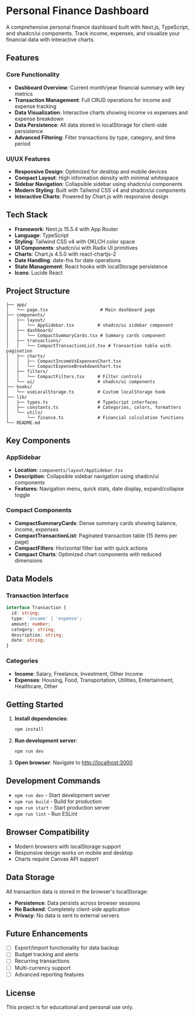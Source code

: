 # Personal Finance Dashboard

A comprehensive personal finance dashboard built with Next.js, TypeScript, and shadcn/ui components. Track income, expenses, and visualize your financial data with interactive charts.

## Features

### Core Functionality
- **Dashboard Overview**: Current month/year financial summary with key metrics
- **Transaction Management**: Full CRUD operations for income and expense tracking
- **Data Visualization**: Interactive charts showing income vs expenses and expense breakdown
- **Data Persistence**: All data stored in localStorage for client-side persistence
- **Advanced Filtering**: Filter transactions by type, category, and time period

### UI/UX Features
- **Responsive Design**: Optimized for desktop and mobile devices
- **Compact Layout**: High information density with minimal whitespace
- **Sidebar Navigation**: Collapsible sidebar using shadcn/ui components
- **Modern Styling**: Built with Tailwind CSS v4 and shadcn/ui components
- **Interactive Charts**: Powered by Chart.js with responsive design

## Tech Stack

- **Framework**: Next.js 15.5.4 with App Router
- **Language**: TypeScript
- **Styling**: Tailwind CSS v4 with OKLCH color space
- **UI Components**: shadcn/ui with Radix UI primitives
- **Charts**: Chart.js 4.5.0 with react-chartjs-2
- **Date Handling**: date-fns for date operations
- **State Management**: React hooks with localStorage persistence
- **Icons**: Lucide React

## Project Structure

```
├── app/
│   └── page.tsx                    # Main dashboard page
├── components/
│   ├── layout/
│   │   └── AppSidebar.tsx         # shadcn/ui sidebar component
│   ├── dashboard/
│   │   └── CompactSummaryCards.tsx # Summary cards component
│   ├── transactions/
│   │   └── CompactTransactionList.tsx # Transaction table with pagination
│   ├── charts/
│   │   ├── CompactIncomeVsExpensesChart.tsx
│   │   └── CompactExpenseBreakdownChart.tsx
│   ├── filters/
│   │   └── CompactFilters.tsx     # Filter controls
│   └── ui/                        # shadcn/ui components
├── hooks/
│   └── useLocalStorage.ts         # Custom localStorage hook
├── lib/
│   ├── types.ts                   # TypeScript interfaces
│   ├── constants.ts               # Categories, colors, formatters
│   └── utils/
│       └── finance.ts             # Financial calculation functions
└── README.md
```

## Key Components

### AppSidebar
- **Location**: `components/layout/AppSidebar.tsx`
- **Description**: Collapsible sidebar navigation using shadcn/ui components
- **Features**: Navigation menu, quick stats, date display, expand/collapse toggle

### Compact Components
- **CompactSummaryCards**: Dense summary cards showing balance, income, expenses
- **CompactTransactionList**: Paginated transaction table (15 items per page)
- **CompactFilters**: Horizontal filter bar with quick actions
- **Compact Charts**: Optimized chart components with reduced dimensions

## Data Models

### Transaction Interface
```typescript
interface Transaction {
  id: string;
  type: 'income' | 'expense';
  amount: number;
  category: string;
  description: string;
  date: string;
}
```

### Categories
- **Income**: Salary, Freelance, Investment, Other Income
- **Expenses**: Housing, Food, Transportation, Utilities, Entertainment, Healthcare, Other

## Getting Started

1. **Install dependencies**:
   ```bash
   npm install
   ```

2. **Run development server**:
   ```bash
   npm run dev
   ```

3. **Open browser**: Navigate to [http://localhost:3000](http://localhost:3000)

## Development Commands

- `npm run dev` - Start development server
- `npm run build` - Build for production
- `npm run start` - Start production server
- `npm run lint` - Run ESLint

## Browser Compatibility

- Modern browsers with localStorage support
- Responsive design works on mobile and desktop
- Charts require Canvas API support

## Data Storage

All transaction data is stored in the browser's localStorage:
- **Persistence**: Data persists across browser sessions
- **No Backend**: Completely client-side application
- **Privacy**: No data is sent to external servers

## Future Enhancements

- [ ] Export/Import functionality for data backup
- [ ] Budget tracking and alerts
- [ ] Recurring transactions
- [ ] Multi-currency support
- [ ] Advanced reporting features

## License

This project is for educational and personal use only.